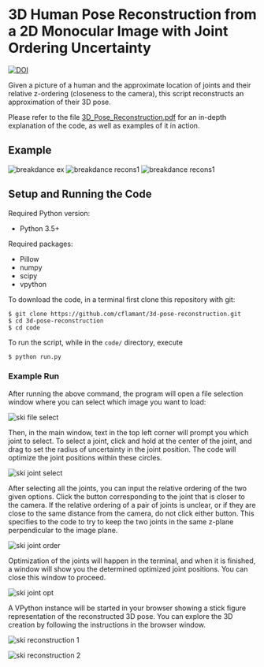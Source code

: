# 3D Human Pose Reconstruction from a 2D Monocular Image with Joint Ordering Uncertainty
[![DOI](https://zenodo.org/badge/187908163.svg)](https://zenodo.org/badge/latestdoi/187908163)

Given a picture of a human and the approximate location of joints and their relative z-ordering (closeness to the camera), this script reconstructs an approximation of their 3D pose.

Please refer to the file [3D_Pose_Reconstruction.pdf](3D_Pose_Reconstruction.pdf) for an in-depth explanation of the code, as well as examples of it in action.

## Example
![breakdance ex](fig/mybreakdance.png)
![breakdance recons1](fig/mybreakdancerecons.png)
![breakdance recons1](fig/mybreakdancerecons2.png)

## Setup and Running the Code
Required Python version:
* Python 3.5+

Required packages:
* Pillow
* numpy
* scipy
* vpython

To download the code, in a terminal first clone this repository with git:
```
$ git clone https://github.com/cflamant/3d-pose-reconstruction.git
$ cd 3d-pose-reconstruction
$ cd code
```

To run the script, while in the `code/` directory, execute

```
$ python run.py
```
### Example Run

After running the above command, the program will open a file selection window where you can select which image you want to load:  

![ski file select](fig/selectfile.png)

  Then, in the main window, text in the top left corner will prompt you which joint to select. To select a joint, click and hold at the center of the joint, and drag to set the radius of uncertainty in the joint position. The code will optimize the joint positions within these circles.  

![ski joint select](fig/selectjoints.png)

  After selecting all the joints, you can input the relative ordering of the two given options. Click the button corresponding to the joint that is closer to the camera. If the relative ordering of a pair of joints is unclear, or if they are close to the same distance from the camera, do not click either button. This specifies to the code to try to keep the two joints in the same z-plane perpendicular to the image plane.  

![ski joint order](fig/jointordering.png)

  Optimization of the joints will happen in the terminal, and when it is finished, a window will show you the determined optimized joint positions. You can close this window to proceed.  

![ski joint opt](fig/optjoints.png)

  A VPython instance will be started in your browser showing a stick figure representation of the reconstructed 3D pose. You can explore the 3D creation by following the instructions in the browser window.  

![ski reconstruction 1](fig/skirecons1.png)

![ski reconstruction 2](fig/skirecons2.png)

